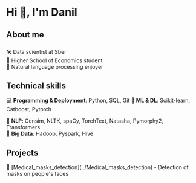 <h1 align="left">Hi 👋, I'm Danil</h1>
<h2 align="left">About me</h2>

###

<p align="left"> 🛠 Data scientist at Sber<br> 📖 Higher School of Economics student <br> 🔆 Natural language processing enjoyer</p>

###

<h2 align="left">Technical skills</h2>

💻 **Programming & Deployment**: Python, SQL, Git                                                                                              🔮 **ML & DL**: Scikit-learn, Catboost, Pytorch

📝 **NLP**: Gensim, NLTK, spaCy, TorchText, Natasha, Pymorphy2, Transformers   
📁 **Big Data**: Hadoop, Pyspark, Hive

###

<h2 align="left">Projects</h2>
👀
 [Medical_masks_detection](../Medical_masks_detection) - Detection of masks on people's faces

